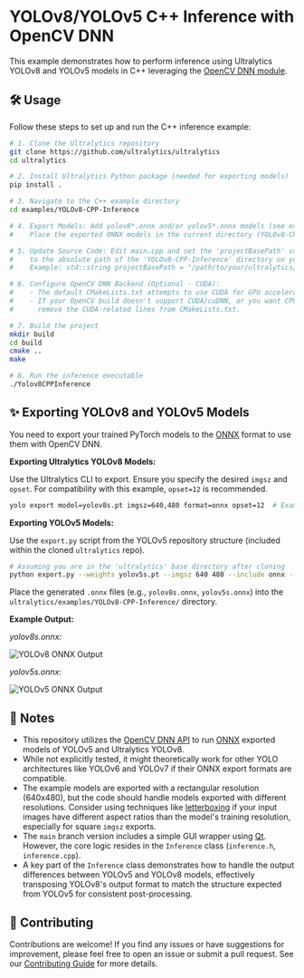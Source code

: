 # YOLOv8/YOLOv5 C++ Inference with OpenCV DNN

This example demonstrates how to perform inference using Ultralytics YOLOv8 and YOLOv5 models in C++ leveraging the [OpenCV DNN module](https://docs.opencv.org/4.x/d6/d0f/group__dnn.html).

## 🛠️ Usage

Follow these steps to set up and run the C++ inference example:

```bash
# 1. Clone the Ultralytics repository
git clone https://github.com/ultralytics/ultralytics
cd ultralytics

# 2. Install Ultralytics Python package (needed for exporting models)
pip install .

# 3. Navigate to the C++ example directory
cd examples/YOLOv8-CPP-Inference

# 4. Export Models: Add yolov8*.onnx and/or yolov5*.onnx models (see export instructions below)
#    Place the exported ONNX models in the current directory (YOLOv8-CPP-Inference).

# 5. Update Source Code: Edit main.cpp and set the 'projectBasePath' variable
#    to the absolute path of the 'YOLOv8-CPP-Inference' directory on your system.
#    Example: std::string projectBasePath = "/path/to/your/ultralytics/examples/YOLOv8-CPP-Inference";

# 6. Configure OpenCV DNN Backend (Optional - CUDA):
#    - The default CMakeLists.txt attempts to use CUDA for GPU acceleration with OpenCV DNN.
#    - If your OpenCV build doesn't support CUDA/cuDNN, or you want CPU inference,
#      remove the CUDA-related lines from CMakeLists.txt.

# 7. Build the project
mkdir build
cd build
cmake ..
make

# 8. Run the inference executable
./Yolov8CPPInference
```

## ✨ Exporting YOLOv8 and YOLOv5 Models

You need to export your trained PyTorch models to the [ONNX](https://onnx.ai/) format to use them with OpenCV DNN.

**Exporting Ultralytics YOLOv8 Models:**

Use the Ultralytics CLI to export. Ensure you specify the desired `imgsz` and `opset`. For compatibility with this example, `opset=12` is recommended.

```bash
yolo export model=yolov8s.pt imgsz=640,480 format=onnx opset=12  # Example: 640x480 resolution
```

**Exporting YOLOv5 Models:**

Use the `export.py` script from the YOLOv5 repository structure (included within the cloned `ultralytics` repo).

```bash
# Assuming you are in the 'ultralytics' base directory after cloning
python export.py --weights yolov5s.pt --imgsz 640 480 --include onnx --opset 12 # Example: 640x480 resolution
```

Place the generated `.onnx` files (e.g., `yolov8s.onnx`, `yolov5s.onnx`) into the `ultralytics/examples/YOLOv8-CPP-Inference/` directory.

**Example Output:**

*yolov8s.onnx:*

![YOLOv8 ONNX Output](https://user-images.githubusercontent.com/40023722/217356132-a4cecf2e-2729-4acb-b80a-6559022d7707.png)

*yolov5s.onnx:*

![YOLOv5 ONNX Output](https://user-images.githubusercontent.com/40023722/217357005-07464492-d1da-42e3-98a7-fc753f87d5e6.png)

## 📝 Notes

-   This repository utilizes the [OpenCV DNN API](https://docs.opencv.org/4.x/d6/d0f/group__dnn.html) to run [ONNX](https://onnx.ai/) exported models of YOLOv5 and Ultralytics YOLOv8.
-   While not explicitly tested, it might theoretically work for other YOLO architectures like YOLOv6 and YOLOv7 if their ONNX export formats are compatible.
-   The example models are exported with a rectangular resolution (640x480), but the code should handle models exported with different resolutions. Consider using techniques like [letterboxing](https://docs.ultralytics.com/modes/predict/#letterbox) if your input images have different aspect ratios than the model's training resolution, especially for square `imgsz` exports.
-   The `main` branch version includes a simple GUI wrapper using [Qt](https://www.qt.io/). However, the core logic resides in the `Inference` class (`inference.h`, `inference.cpp`).
-   A key part of the `Inference` class demonstrates how to handle the output differences between YOLOv5 and YOLOv8 models, effectively transposing YOLOv8's output format to match the structure expected from YOLOv5 for consistent post-processing.

## 🤝 Contributing

Contributions are welcome! If you find any issues or have suggestions for improvement, please feel free to open an issue or submit a pull request. See our [Contributing Guide](https://docs.ultralytics.com/help/contributing/) for more details.
